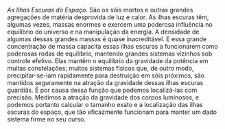 ﻿<I>As Ilhas Escuras do Espaço</I>. São os sóis mortos e outras grandes agregações de matéria desprovida de luz e calor. As ilhas escuras têm, algumas vezes, massas enormes e exercem uma poderosa influência no equilíbrio do universo e na manipulação da energia. A densidade de algumas dessas grandes massas é quase inacreditável. E essa grande concentração de massa capacita essas ilhas escuras a funcionarem como poderosas rodas de equilíbrio, mantendo grandes sistemas vizinhos sob controle efetivo. Elas mantêm o equilíbrio da gravidade da potência em muitas constelações; muitos sistemas físicos que, de outro modo, precipitar-se-iam rapidamente para destruição em sóis próximos, são mantidos  seguramente na atração da gravidade dessas ilhas escuras guardiãs. É por causa dessa função que podemos localizá-las com precisão. Medimos a atração da gravidade dos corpos luminosos, e podemos portanto calcular o tamanho exato e a localização das ilhas escuras do espaço, que tão eficazmente funcionam para manter um dado sistema firme no seu curso.